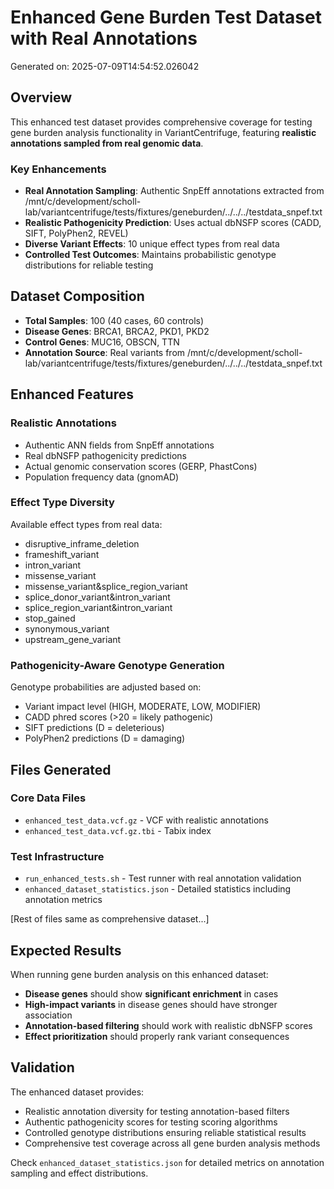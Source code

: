 # Enhanced Gene Burden Test Dataset with Real Annotations

Generated on: 2025-07-09T14:54:52.026042

## Overview

This enhanced test dataset provides comprehensive coverage for testing gene burden analysis 
functionality in VariantCentrifuge, featuring **realistic annotations sampled from real genomic data**.

### Key Enhancements

- **Real Annotation Sampling**: Authentic SnpEff annotations extracted from /mnt/c/development/scholl-lab/variantcentrifuge/tests/fixtures/geneburden/../../../testdata_snpef.txt
- **Realistic Pathogenicity Prediction**: Uses actual dbNSFP scores (CADD, SIFT, PolyPhen2, REVEL)
- **Diverse Variant Effects**: 10 unique effect types from real data
- **Controlled Test Outcomes**: Maintains probabilistic genotype distributions for reliable testing

## Dataset Composition

- **Total Samples**: 100 (40 cases, 60 controls)
- **Disease Genes**: BRCA1, BRCA2, PKD1, PKD2
- **Control Genes**: MUC16, OBSCN, TTN
- **Annotation Source**: Real variants from /mnt/c/development/scholl-lab/variantcentrifuge/tests/fixtures/geneburden/../../../testdata_snpef.txt

## Enhanced Features

### Realistic Annotations
- Authentic ANN fields from SnpEff annotations
- Real dbNSFP pathogenicity predictions
- Actual genomic conservation scores (GERP, PhastCons)
- Population frequency data (gnomAD)

### Effect Type Diversity
Available effect types from real data:
- disruptive_inframe_deletion
- frameshift_variant
- intron_variant
- missense_variant
- missense_variant&splice_region_variant
- splice_donor_variant&intron_variant
- splice_region_variant&intron_variant
- stop_gained
- synonymous_variant
- upstream_gene_variant

### Pathogenicity-Aware Genotype Generation
Genotype probabilities are adjusted based on:
- Variant impact level (HIGH, MODERATE, LOW, MODIFIER)
- CADD phred scores (>20 = likely pathogenic)
- SIFT predictions (D = deleterious)
- PolyPhen2 predictions (D = damaging)

## Files Generated

### Core Data Files
- `enhanced_test_data.vcf.gz` - VCF with realistic annotations
- `enhanced_test_data.vcf.gz.tbi` - Tabix index

### Test Infrastructure
- `run_enhanced_tests.sh` - Test runner with real annotation validation
- `enhanced_dataset_statistics.json` - Detailed statistics including annotation metrics

[Rest of files same as comprehensive dataset...]

## Expected Results

When running gene burden analysis on this enhanced dataset:

- **Disease genes** should show **significant enrichment** in cases
- **High-impact variants** in disease genes should have stronger association
- **Annotation-based filtering** should work with realistic dbNSFP scores
- **Effect prioritization** should properly rank variant consequences

## Validation

The enhanced dataset provides:
- Realistic annotation diversity for testing annotation-based filters
- Authentic pathogenicity scores for testing scoring algorithms
- Controlled genotype distributions ensuring reliable statistical results
- Comprehensive test coverage across all gene burden analysis methods

Check `enhanced_dataset_statistics.json` for detailed metrics on annotation sampling and effect distributions.
